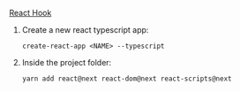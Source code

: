 [React Hook](https://reactjs.org/docs/hooks-intro.html)

1. Create a new react typescript app:

    `create-react-app <NAME> --typescript`

2. Inside the project folder:
    
    `yarn add react@next react-dom@next react-scripts@next`
